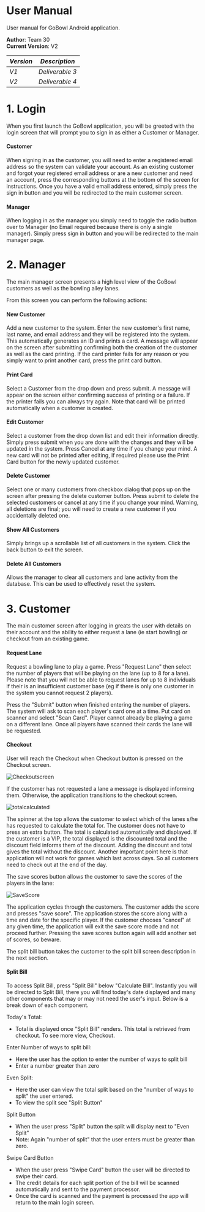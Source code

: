 # User Manual

User manual for GoBowl Android application.

**Author**: Team 30  
**Current Version**: V2

| *Version* | *Description*       |
| ----------|:-------------------:|
| *V1*      | *Deliverable 3*     |
| *V2*      | *Deliverable 4*     |


# 1. Login
When you first launch the GoBowl application, you will be greeted with the login screen that will prompt you to sign in as either a Customer or Manager.

#### Customer
When signing in as the customer, you will need to enter a registered email address so the system can validate your account. As an existing customer and forgot your registered email address or are a new customer and need an account, press the corresponding buttons at the bottom of the screen for instructions. Once you have a valid email address entered, simply press the sign in button and you will be redirected to the main customer screen.

#### Manager
When logging in as the manager you simply need to toggle the radio button over to Manager (no Email required because there is only a single manager). Simply press sign in button and you will be redirected to the main manager page.


# 2. Manager

The main manager screen presents a high level view of the GoBowl customers as well as the bowling alley lanes.

From this screen you can perform the following actions:

#### New Customer
Add a new customer to the system. Enter the new customer's first name, last name, and email address and they will be registered into the system. This automatically generates an ID and prints a card. A message will appear on the screen after submitting confirming both the creation of the customer as well as the card printing. If the card printer fails for any reason or you simply want to print another card, press the print card button.

#### Print Card
Select a Customer from the drop down and press submit. A message will appear on the screen either confirming success of printing or a failure. If the printer fails you can always try again. Note that card will be printed automatically when a customer is created.

#### Edit Customer
Select a customer from the drop down list and edit their information directly. Simply press submit when you are done with the changes and they will be updated in the system. Press Cancel at any time if you change your mind. A new card will not be printed after editing, if required please use the Print Card button for the newly updated customer.

#### Delete Customer
Select one or many customers from checkbox dialog that pops up on the screen after pressing the delete customer button. Press submit to delete the selected customers or cancel at any time if you change your mind. Warning, all deletions are final; you will need to create a new customer if you accidentally deleted one.

#### Show All Customers
Simply brings up a scrollable list of all customers in the system. Click the back button to exit the screen.

#### Delete All Customers
Allows the manager to clear all customers and lane activity from the database. This can be used to effectively reset the system.


# 3. Customer

The main customer screen after logging in greats the user with details on their account and the ability to either request a lane (ie start bowling) or checkout from an existing game.

#### Request Lane
Request a bowling lane to play a game. Press "Request Lane" then select the number of players that will be playing on the lane (up to 8 for a lane). Please note that you will not be able to request lanes for up to 8 individuals if their is an insufficient customer base (eg if there is only one customer in the system you cannot request 2 players).

Press the "Submit" button when finished entering the number of players. The system will ask to scan each player's card one at a time. Put card on scanner and select "Scan Card". Player cannot already be playing a game on a different lane. Once all players have scanned their cards the lane will be requested.

#### Checkout

User will reach the Checkout when Checkout button is pressed on the Checkout screen.

![Checkoutscreen](diagrams/CaptureAfterRequestLane.PNG "Checkoutscreen")

If the customer has not requested a lane a message is displayed informing them. Otherwise, the application transitions to the checkout screen.

![totalcalculated](diagrams/totalcalculated.PNG "totalcalculated")

The spinner at the top allows the customer to select which of the lanes s/he has requested to calculate the total for. The customer does not have to press an extra button. The total is calculated automatically and displayed. If the customer is a VIP, the total displayed is the discounted total and the discount field informs them of the discount. Adding the discount and total gives the  total without the discount. Another important point here is that application will not work for games which last across days. So all customers need to check out at the end of the day.

The save scores button allows the customer to save the scores of the players in the lane:

![SaveScore](diagrams/SaveScore.PNG "SaveScore")

The application cycles through the customers. The customer adds the score and presses "save score". The application stores the score along with a time and date for the specific player. If the customer chooses "cancel" at any given time, the application will exit the save score mode and not proceed further. Pressing the save scores button again will add another set of scores, so beware.

The split bill button takes the customer to the split bill screen description in the next section.

#### Split Bill
To access Split Bill, press "Split Bill" below "Calculate Bill". Instantly you will be directed to Split Bill, there you will find today's date displayed and many other components that may or may not need the user's input. Below is a break down of each component.

Today's Total:

  * Total is displayed once "Split Bill" renders. This total is retrieved from checkout. To see more view, Checkout.

Enter Number of ways to split bill:

  * Here the user has the option to enter the number of ways to split bill
  * Enter a number greater than zero

Even Split:

  * Here the user can view the total split based on the "number of ways to split" the user entered.
  * To view the split see "Split Button"

Split Button

  * When the user press "Split" button the split will display next to "Even Split"
  * Note: Again "number of split" that the user enters must be greater than zero.

Swipe Card Button

  * When the user press "Swipe Card" button the user will be directed to swipe their card.
  * The credit details for each split portion of the bill will be scanned automatically and sent to the payment processor.
  * Once the card is scanned and the payment is processed the app will return to the main login screen.
